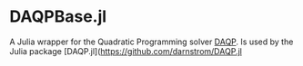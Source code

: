 # DAQPBase.jl

A Julia wrapper for the Quadratic Programming solver [DAQP](https://github.com/darnstrom/daqp). Is used by the Julia package [DAQP.jl](https://github.com/darnstrom/DAQP.jl
